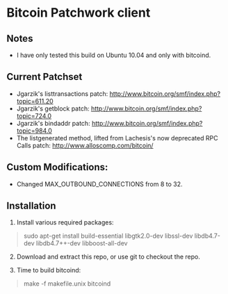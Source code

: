 Bitcoin Patchwork client
========================

Notes
-----

* I have only tested this build on Ubuntu 10.04 and only with bitcoind.

Current Patchset
----------------

* Jgarzik's listtransactions patch: http://www.bitcoin.org/smf/index.php?topic=611.20
* Jgarzik's getblock patch: http://www.bitcoin.org/smf/index.php?topic=724.0
* Jgarzik's bindaddr patch: http://www.bitcoin.org/smf/index.php?topic=984.0
* The listgenerated method, lifted from Lachesis's now deprecated RPC Calls patch: http://www.alloscomp.com/bitcoin/

Custom Modifications:
---------------------

* Changed MAX_OUTBOUND_CONNECTIONS from 8 to 32.

Installation
------------

1. Install various required packages:
> sudo apt-get install build-essential libgtk2.0-dev libssl-dev libdb4.7-dev libdb4.7++-dev libboost-all-dev

2. Download and extract this repo, or use git to checkout the repo.

3. Time to build bitcoind:
> make -f makefile.unix bitcoind
